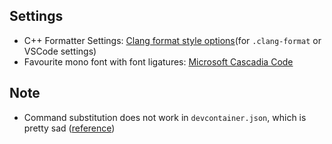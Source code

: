 ## Settings
- C++ Formatter Settings: [Clang format style options](https://clang.llvm.org/docs/ClangFormatStyleOptions.html)(for `.clang-format` or VSCode settings)
- Favourite mono font with font ligatures: [Microsoft Cascadia Code](https://github.com/microsoft/cascadia-code)

## Note
- Command substitution does not work in `devcontainer.json`, which is pretty sad ([reference](https://github.com/microsoft/vscode-remote-release/issues/1050))
